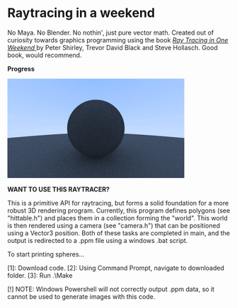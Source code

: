 # Raytracing in a weekend
 No Maya. No Blender. No nothin', just pure vector math. Created out of curiosity towards 
 graphics programming using the book
 <a href="https://raytracing.github.io/books/RayTracingInOneWeekend.html">
    <cite>Ray Tracing in One Weekend</cite>
</a> by Peter Shirley, Trevor David Black and Steve Hollasch. Good book, would recommend.

<b>Progress</b>
<p align="center">
 
![progress](progress_images/progress.gif)

</p>

<b>WANT TO USE THIS RAYTRACER?</b>

This is a primitive API for raytracing, but forms a solid foundation for a more robust 3D rendering program. Currently, this
program defines polygons (see "hittable.h") and places them in a collection forming the "world". This world is then rendered 
using a camera (see "camera.h") that can be positioned using a Vector3 position. Both of these tasks are completed in main, and
the output is redirected to a .ppm file using a windows .bat script.

To start printing spheres...

[1]: Download code.
[2]: Using Command Prompt, navigate to downloaded folder.
[3]: Run .\Make

[!] NOTE: Windows Powershell will not correctly output .ppm data, so it cannot be used to generate images with this code.
